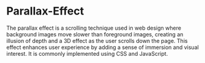 # Parallax-Effect
The parallax effect is a scrolling technique used in web design where background images move slower than foreground images, creating an illusion of depth and a 3D effect as the user scrolls down the page. This effect enhances user experience by adding a sense of immersion and visual interest. It is commonly implemented using CSS and JavaScript.
